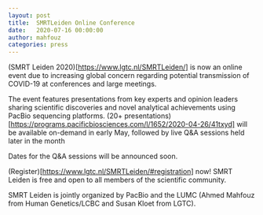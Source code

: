 ```yaml
---
layout: post
title:  SMRTLeiden Online Conference
date:   2020-07-16 00:00:00
author: mahfouz
categories: press
---
```

(SMRT Leiden 2020)[https://www.lgtc.nl/SMRTLeiden/] is now an online event due to increasing global concern regarding potential transmission of COVID-19 at conferences and large meetings.

The event features presentations from key experts and opinion leaders sharing scientific discoveries and novel analytical achievements using PacBio sequencing platforms. (20+ presentations)[https://programs.pacificbiosciences.com/l/1652/2020-04-26/41txyd] will be available on-demand in early May, followed by live Q&A sessions held later in the month

Dates for the Q&A sessions will be announced soon.

(Register)[https://www.lgtc.nl/SMRTLeiden/#registration] now! SMRT Leiden is free and open to all members of the scientific community.

SMRT Leiden is jointly organized by PacBio and the LUMC (Ahmed Mahfouz from Human Genetics/LCBC and Susan Kloet from LGTC).  
